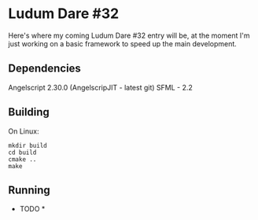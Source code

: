 Ludum Dare #32
==============

Here's where my coming Ludum Dare #32 entry will be, at the moment I'm just working on a basic framework to speed up the main development.

Dependencies
------------

Angelscript 2.30.0
(AngelscripJIT - latest git)
SFML - 2.2

Building
-----

On Linux:

```
mkdir build
cd build
cmake ..
make
```

Running
-------

* TODO *
